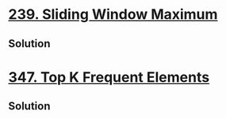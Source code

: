 # [239. Sliding Window Maximum](https://leetcode.com/problems/sliding-window-maximum/)

## Solution









# [347. Top K Frequent Elements](https://leetcode.com/problems/top-k-frequent-elements/)

## Solution

